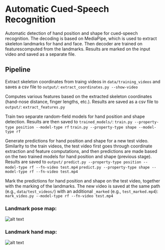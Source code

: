 # Automatic Cued-Speech Recognition #
Automatic detection of hand position and shape for cued-speech recognition. The decoding is based on MediaPipe, which is used to extract skeleton landmarks for hand and face. Then decoder are trained on featurescomputed from the landmarks. Results are marked on the input video and saved as a separate file. 




## Pipeline
Extract skeleton coordinates from traing videos in `data/training_videos` and saves a csv file to `output/`:
`extract_coordinates.py --show-video`

Computes various features based on the extracted skeleton coordinates (hand-nose distance, finger lengths, etc.). Results are saved as a csv file to `output/`:
`extract_features.py`

Train two separate random-field models for hand position and shape detection. Results are then saved to `trained_models/`:
`train.py --property-type position --model-type rf`
`train.py --property-type shape --model-type rf`

Generate predictions for hand position and shape for a new test video. Similarlty to the train videos, the test video first goes through coordinate extraction and feature computations, and then predictions are made based on the two trained models for hand position and shape (previous stage). Results are saved to `output/`
`predict.py --property-type position --model-type rf --fn-video test.mp4`
`predict.py --property-type shape --model-type rf --fn-video test.mp4`

Mark the predictions for hand position and shape on the test video, together with the marking of the landmarks. The new video is saved at the same path (e.g., `data/test_videos/`) with an additional `_marked` (e.g., `test_marked.mp4`):
`mark_video.py --model-type rf --fn-video test.mp4`

### Landmark pose map: ###
![alt text](https://google.github.io/mediapipe/images/mobile/pose_tracking_full_body_landmarks.png)

### Landmark hand map: ###
![alt text](https://google.github.io/mediapipe/images/mobile/hand_landmarks.png)

